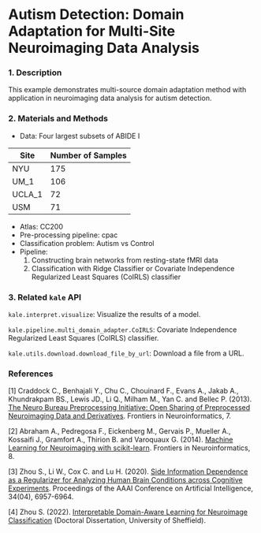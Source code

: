 # Autism Detection: Domain Adaptation for Multi-Site Neuroimaging Data Analysis

### 1. Description

This example demonstrates multi-source domain adaptation method with application in neuroimaging data analysis for
autism detection.

### 2. Materials and Methods

- Data: Four largest subsets of ABIDE I

| Site   | Number of Samples |
|--------|-------------------|
| NYU    | 175               |
| UM_1   | 106               |
| UCLA_1 | 72                |
| USM    | 71                |
- Atlas: CC200
- Pre-processing pipeline: cpac
- Classification problem: Autism vs Control
- Pipeline:
  1. Constructing brain networks from resting-state fMRI data
  2. Classification with Ridge Classifier or Covariate Independence Regularized Least Squares (CoIRLS) classifier


### 3. Related `kale` API

`kale.interpret.visualize`: Visualize the results of a model.

`kale.pipeline.multi_domain_adapter.CoIRLS`: Covariate Independence Regularized Least Squares (CoIRLS) classifier.

`kale.utils.download.download_file_by_url`: Download a file from a URL.

### References

[1] Craddock C., Benhajali Y., Chu C., Chouinard F., Evans A., Jakab A., Khundrakpam BS., Lewis JD., Li Q., Milham M., Yan C. and Bellec P. (2013). [The Neuro Bureau Preprocessing Initiative: Open Sharing of Preprocessed Neuroimaging Data and Derivatives](https://doi.org/10.3389/conf.fninf.2013.09.00041). Frontiers in Neuroinformatics, 7.

[2] Abraham A., Pedregosa F., Eickenberg M., Gervais P., Mueller A., Kossaifi J., Gramfort A., Thirion B. and Varoquaux G. (2014). [Machine Learning for Neuroimaging with scikit-learn](https://doi.org/10.3389/fninf.2014.00014). Frontiers in Neuroinformatics, 8.

[3] Zhou S., Li W., Cox C. and Lu H. (2020). [Side Information Dependence as a Regularizer for Analyzing Human Brain Conditions across Cognitive Experiments](https://doi.org/10.1609/aaai.v34i04.6179). Proceedings of the AAAI Conference on Artificial Intelligence, 34(04), 6957-6964.

[4] Zhou S. (2022). [Interpretable Domain-Aware Learning for Neuroimage Classification](https://etheses.whiterose.ac.uk/31044/1/PhD_thesis_ShuoZhou_170272834.pdf) (Doctoral Dissertation, University of Sheffield).
